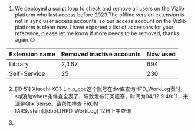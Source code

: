 1. We deployed a script loop to check and remove all users on the Vizlib platform who last access before 2023.The offline version extension is not in sync user access accounts, so our access account on the Vizlib platform is clean now. I have exported a list of accessors for your reference, please let me know if more needs to be removed, thanks again.😊

| Extension name | Removed inactive accounts | Now used |
|----------------|---------------------------|----------|
| Library        | 2,167                     | 694      |
| Self-Service   | 25                        | 230      |

2. [10:51] Xiaochi XC3 Lin
p_coe这个账号在dw库查询HPD_WorkLog表时，sql没加where条件查全表了，导致发布订阅阻塞，时间为04/12 9:48:11，来源是Qlik Sense。请帮忙排查
FROM  
[ARSystem].[dbo].[HPD_WorkLog]
12日上午查询

3. 